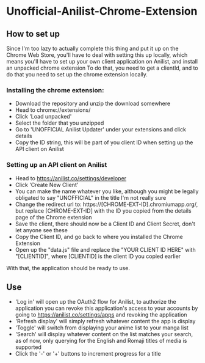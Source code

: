 # Unofficial-Anilist-Chrome-Extension

## How to set up
Since I'm too lazy to actually complete this thing and put it up on the Chrome Web Store, you'll have to deal with setting this up locally, which means you'll have to set up your own client application on Anilist, and install an unpacked chrome extension
To do that, you need to get a clientId, and to do that you need to set up the chrome extension locally.

### Installing the chrome extension:
  - Download the repository and unzip the download somewhere
  - Head to chrome://extensions/
  - Click 'Load unpacked'
  - Select the folder that you unzipped
  - Go to 'UNOFFICIAL Anilist Updater' under your extensions and click details
  - Copy the ID string, this will be part of you client ID when setting up the API client on Anilist
  
### Setting up an API client on Anilist  
  - Head to https://anilist.co/settings/developer
  - Click 'Create New Client'
  - You can make the name whatever you like, although you might be legally obligated to say "UNOFFICIAL" in the title I'm not really sure
  - Change the redirect url to: https://[CHROME-EXT-ID].chromiumapp.org/, but replace [CHROME-EXT-ID] with the ID you copied from the details page of the Chrome extension
  - Save the client, there should now be a Client ID and Client Secret, don't let anyone see these
  - Copy the Client ID, and go back to where you installed the Chrome Extension
  - Open up the "data.js" file and replace the "YOUR CLIENT ID HERE" with "[CLIENTID]", where [CLIENTID] is the client ID you copied earlier

With that, the application should be ready to use.

## Use
  - 'Log in' will open up the OAuth2 flow for Anilist, to authorize the application you can revoke this application's access to your accounts by going to https://anilist.co/settings/apps and revoking the application
  - 'Refresh display' will simply refresh whatever content the app is display
  - 'Toggle' will switch from displaying your anime list to your manga list
  - 'Search' will display whatever content on the list matches your search, as of now, only querying for the English and Romaji titles of media is supported
  - Click the '-' or '+' buttons to increment progress for a title
